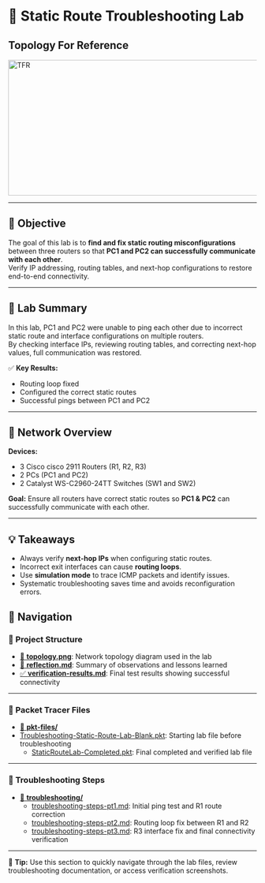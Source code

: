# 🧭 Static Route Troubleshooting Lab

## Topology For Reference
<img width="682" height="275" alt="TFR" src="https://github.com/user-attachments/assets/b06669f8-b20c-4d9d-98e8-f4abeefac4a9" />

---

## 🎯 Objective
The goal of this lab is to **find and fix static routing misconfigurations** between three routers so that **PC1 and PC2 can successfully communicate with each other**.  
Verify IP addressing, routing tables, and next-hop configurations to restore end-to-end connectivity.

---

## 🧠 Lab Summary
In this lab, PC1 and PC2 were unable to ping each other due to incorrect static route and interface configurations on multiple routers.  
By checking interface IPs, reviewing routing tables, and correcting next-hop values, full communication was restored.

✅ **Key Results:**
- Routing loop fixed  
- Configured the correct static routes  
- Successful pings between PC1 and PC2  

---

## 🧩 Network Overview
**Devices:**
- 3 Cisco cisco 2911 Routers (R1, R2, R3)
- 2 PCs (PC1 and PC2)
- 2 Catalyst WS-C2960-24TT Switches (SW1 and SW2)

**Goal:** Ensure all routers have correct static routes so **PC1 & PC2** can successfully communicate with each other.

---

## 💡 Takeaways
- Always verify **next-hop IPs** when configuring static routes.  
- Incorrect exit interfaces can cause **routing loops**.  
- Use **simulation mode** to trace ICMP packets and identify issues.  
- Systematic troubleshooting saves time and avoids reconfiguration errors.

## 🧭 Navigation

### 📂 Project Structure

- [🧩 **topology.png**](topology.png): Network topology diagram used in the lab  
- [🧾 **reflection.md**](reflection.md): Summary of observations and lessons learned  
- [✅ **verification-results.md**](verification-results.md): Final test results showing successful connectivity  

---

### 🧰 Packet Tracer Files
- [📁 **pkt-files/**](pkt-files)  
- [Troubleshooting-Static-Route-Lab-Blank.pkt](pkt-files/Troubleshooting-Static-Route-Lab-Blank.pkt): Starting lab file before troubleshooting  
  - [StaticRouteLab-Completed.pkt](pkt-files/StaticRouteLab-Completed.pkt): Final completed and verified lab file  

---

### 🔧 Troubleshooting Steps
- [📁 **troubleshooting/**](troubleshooting)  
  - [troubleshooting-steps-pt1.md](troubleshooting/troubleshooting-steps-pt1.md): Initial ping test and R1 route correction  
  - [troubleshooting-steps-pt2.md](troubleshooting/troubleshooting-steps-pt2.md): Routing loop fix between R1 and R2  
  - [troubleshooting-steps-pt3.md](troubleshooting/troubleshooting-steps-pt3.md): R3 interface fix and final connectivity verification  

---

📌 **Tip:** Use this section to quickly navigate through the lab files, review troubleshooting documentation, or access verification screenshots.
